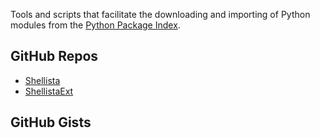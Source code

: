 Tools and scripts that facilitate the downloading and importing of Python modules from the [Python Package Index][1].

GitHub Repos
------------
* [Shellista][2]
* [ShellistaExt][3]


GitHub Gists
------------

[1]: https://pypi.python.org/pypi
[2]: https://github.com/transistor1/shellista
[3]: https://github.com/briarfox/ShellistaExt
